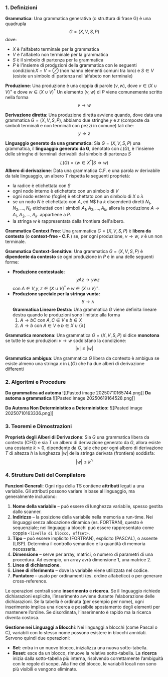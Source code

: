 ### 1. Definizioni
 **Grammatica**:
 Una grammatica generativa (o struttura di frase G) è una quadrupla
$$G=(X,V,S,P)$$
dove:
- $X$ è l'alfabeto terminale per la grammatica
- $V$ è l'alfabeto non terminale per la grammatica
- $S$ è il simbolo di partenza per la grammatica
- $P$ è l'insieme di produzioni della grammatica con le seguenti condizioni:$X \cap V = \oslash$ (non hanno elementi comuni tra loro) e $S \in V$ (esiste un simbolo di partenza nell'alfabeto non terminale)

 **Produzione**:
Una produzione è una coppia di parole $(v,w)$,
dove $v \in (X \cup V)^+$ e dove $w \in (X \cup V)^*$
Un elemento $(v,w)$ di $P$ viene comunemente scritto nella forma
$$v \to w$$

**Derivazione diretta**:
Una produzione diretta avviene quando, dove data una grammatica $G=(X,V,S,P)$, abbiamo due stringhe $y$ e $z$ (composte da simboli terminali e non terminali con pezzi in comune) tali che:
$$y \Rightarrow z$$

**Linguaggio generato da una grammatica**:
Sia $G=(X,V,S,P)$ una grammatica, il **linguaggio generato da G**, denotato con $L(G)$, è l'insieme delle stringhe di terminali derivabili dal simbolo di partenza $S$
$$L(G)=(w \in X^{*} | S \Rightarrow w)$$
 **Albero di derivazione**:
 Data una grammatica C.F. e una parola $w$ derivabile da tale linguaggio, un albero $T$ rispetta le seguenti proprietà:
- la radice è etichettata con $S$
- ogni nodo interno è etichettato con un simbolo di $V$
- ogni nodo esterno (foglie) è etichettato con un simbolo di $X$ o $\lambda$
- se un nodo $N$ è etichettato con $A$, ed $N$$ ha $k$ discendenti diretti $N_{1},N_{2},\dots,N_{k}$ etichettati con i simboli $A_{1},A_{2},\dots,A_{k}$, allora la produzione $A \to A_{1},A_{2},\dots,A_{k}$  appartiene a $P$.
- la stringa $w$ è rappresentata dalla frontiera dell'albero.

**Grammatica Context Free**:
Una grammatica $G=(X,V,S,P)$ è **libera da contesto** (o **context-free - C.F.**) se, per ogni produzione, $v\to w$, $v$ è un non terminale.

**Grammatica Context-Sensitive:**
Una grammatica $G=(X,V,S,P)$ è **dipendente da contesto** se ogni produzione in $P$ è in una delle seguenti forme:
- **Produzione contestuale**:$$yAz \to ywz$$ con $A \in V$,$y, z \in (X \cup V)^*$ e $w \in (X \cup V)^+$.
- **Produzione speciale per la stringa vuota:**$$S \rightarrow \lambda$$
**Grammatica Lineare Destra:**
Una grammatica $G$ viene definita lineare destra quando le produzioni sono limitate alla forma
  1. $A \to bC \text{ con } A,C \in V \text{ e } b \in X$
  2. $A \to b \text{ con } A \in V \text{ e } b \in X \cup \{\lambda\}$ 

**Grammatica monotona**:
Una grammatica $G=(X,V,S,P)$ si dice **monotona** se tutte le sue produzioni $v \rightarrow w$ soddisfano la condizione:
$$|v| \leq |w|$$

**Grammatica ambigua**:
Una grammatica $G$ libera da contesto è ambigua se esiste almeno una stringa $x$ in $L(G)$ che ha due alberi di derivazione differenti
### 2. Algoritmi e Procedure
**Da grammatica ad automa**
![[Pasted image 20250710165744.png]]
**Da automa a grammatica**
![[Pasted image 20250619164528.png]]

**Da Automa Non Deterministico a Deterministico:** 
![[Pasted image 20250710163336.png]]
### 3. Teoremi e Dimostrazioni
**Proprietà degli Alberi di Derivazione**: 
Sia $G$ una grammatica libera da contesto (CFG) e sia $T$ un albero di derivazione generato da $G$, allora esiste una costante $k > 0$, dipendente da $G$, tale che per ogni albero di derivazione $T$ di altezza $h$ la lunghezza $|w|$ della stringa derivata (frontiera) soddisfa:
$$|w| \leq k^h$$
### 4. Strutture Dati del Compilatore
**Funzioni Generali**: 
Ogni riga della TS contiene **attributi** legati a una variabile. Gli attributi possono variare in base al linguaggio, ma generalmente includono:

1. **Nome della variabile** – può essere di lunghezza variabile, spesso gestita dallo scanner.
2. **Indirizzo** – la posizione della variabile nella memoria a run-time. Nei linguaggi senza allocazione dinamica (es. FORTRAN), questo è sequenziale; nei linguaggi a blocchi può essere rappresentato come coppia `<livello di blocco, offset>`.
3. **Tipo** – può essere implicito (FORTRAN), esplicito (PASCAL), o assente (LISP). Determina il controllo semantico e la quantità di memoria necessaria.
4. **Dimensione** – serve per array, matrici, o numero di parametri di una procedura. Ad esempio, un array avrà dimensione 1, una matrice 2.
5. **Linea di dichiarazione**.
6. **Linee di riferimento** – dove la variabile viene utilizzata     nel codice.
7. **Puntatore** – usato per ordinamenti (es. ordine alfabetico) o per generare cross-reference.

Le operazioni centrali sono **inserimento** e **ricerca**. Se il linguaggio richiede dichiarazioni esplicite, l’inserimento avviene durante l’elaborazione delle dichiarazioni. Se la tabella è ordinata (per esempio per nome), ogni inserimento implica una ricerca e possibile spostamento degli elementi per mantenere l’ordine. Se disordinata, l’inserimento è rapido ma la ricerca diventa costosa.

**Gestione nei Linguaggi a Blocchi**: 
Nei linguaggi a blocchi (come Pascal o C), variabili con lo stesso nome possono esistere in blocchi annidati. Servono quindi due operazioni:
- **Set**: entra in un nuovo blocco, inizializza una nuova sotto-tabella.
- **Reset**: esce da un blocco, rimuove la relativa sotto-tabella.
La **ricerca** inizia dalla sotto-tabella più interna, risolvendo correttamente l’ambiguità con le regole di scope. Alla fine del blocco, le variabili locali non sono più visibili e vengono eliminate.